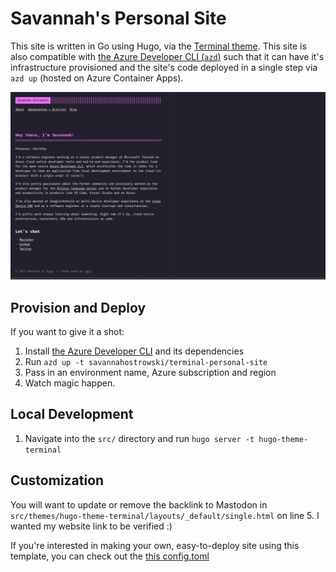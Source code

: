 # Savannah's Personal Site
This site is written in Go using Hugo, via the [Terminal theme](https://github.com/panr/hugo-theme-terminal). This site is also compatible with [the Azure Developer CLI (`azd`)](https://github.com/azure/azure-dev) such that it can have it's infrastructure provisioned and the site's code deployed in a single step via `azd up` (hosted on Azure Container Apps).

![](assets/site.png)

## Provision and Deploy
If you want to give it a shot:
1. Install [the Azure Developer CLI](https://aka.ms/azd) and its dependencies
1. Run `azd up -t savannahostrowski/terminal-personal-site`
1. Pass in an environment name, Azure subscription and region
1. Watch magic happen.

## Local Development
1. Navigate into the `src/` directory and run `hugo server -t hugo-theme-terminal`


## Customization
You will want to update or remove the backlink to Mastodon in `src/themes/hugo-theme-terminal/layouts/_default/single.html` on line 5. I wanted my website link to be verified :)

If you're interested in making your own, easy-to-deploy site using this template, you can check out the [this config.toml](https://github.com/panr/hugo-theme-terminal#how-to-configure)